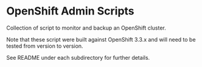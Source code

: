 # OpenShift Admin Scripts

Collection of script to monitor and backup an OpenShift cluster.  

Note that these script were built against OpenShift 3.3.x and will need to be tested from version to version.

See README under each subdirectory for further details.
